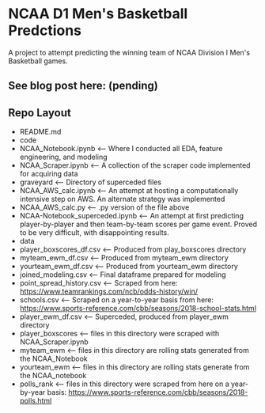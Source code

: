 # NCAA D1 Men's Basketball Predctions
A project to attempt predicting the winning team of NCAA Division I Men's Basketball games.

See blog post here: (pending)
---
## Repo Layout
- README.md
- code
 - NCAA_Notebook.ipynb <-- Where I conducted all EDA, feature engineering, and modeling
 - NCAA_Scraper.ipynb <-- A collection of the scraper code implemented for acquiring data
 - graveyard <-- Directory of superceded files
  - NCAA_AWS_calc.ipynb <-- An attempt at hosting a computationally intensive step on AWS. An alternate strategy was implemented
  - NCAA_AWS_calc.py <-- .py version of the file above
  - NCAA-Notebook_superceded.ipynb <-- An attempt at first predicting player-by-player and then team-by-team scores per game event. Proved to be very difficult, with disappointing results. 
  - data
   - player_boxscores_df.csv <-- Produced from play_boxscores directory
   - myteam_ewm_df.csv <-- Produced from myteam_ewm directory
   - yourteam_ewm_df.csv <-- Produced from yourteam_ewm directory
   - joined_modeling.csv <-- Final dataframe prepared for modeling
   - point_spread_history.csv <-- Scraped from here: https://www.teamrankings.com/ncb/odds-history/win/
   - schools.csv <-- Scraped on a year-to-year basis from here: https://www.sports-reference.com/cbb/seasons/2018-school-stats.html
   - player_ewm_df.csv <-- Superceded, produced from player_ewm directory
   - player_boxscores <-- files in this directory were scraped with NCAA_Scraper.ipynb
   - myteam_ewm <-- files in this directory are rolling stats generated from the NCAA_Notebook
   - yourteam_ewm <-- files in this directory are rolling stats generate from the NCAA_notebook
   - polls_rank <-- files in this directory were scraped from here on a year-by-year basis: https://www.sports-reference.com/cbb/seasons/2018-polls.html